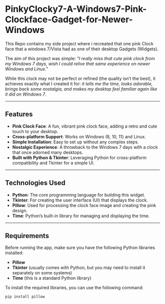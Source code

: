 # PinkyClocky7-A-Windows7-Pink-Clockface-Gadget-for-Newer-Windows
This Repo contains my side project where i recreated that one pink Clock face that a windows 7/Vista had as one of their desktop Gadgets (Widgets). 

The aim of this project was simple: *"I really miss that cute pink clock from my Windows 7 days, wish I could relive that same experience on newer Windows and Linux."*

While this clock may not be perfect or refined (the quality isn’t the best), it achieves exactly what I created it for: *it tells me the time, looks adorable, brings back some nostalgia, and makes my desktop feel familiar again like it did on Windows 7*.

---

## **Features**

- **Pink Clock Face**: A fun, vibrant pink clock face, adding a retro and cute touch to your desktop.
- **Cross-platform Support**: Works on Windows (8, 10, 11) and Linux.
- **Simple Installation**: Easy to set up without any complex steps.
- **Nostalgic Experience**: A throwback to the Windows 7 days with a clock that once adorned many desktops.
- **Built with Python & Tkinter**: Leveraging Python for cross-platform compatibility and Tkinter for a simple UI.

---

## **Technologies Used**

- **Python**: The core programming language for building this widget.
- **Tkinter**: For creating the user interface (UI) that displays the clock.
- **Pillow**: Used for processing the clock face image and creating the pink design.
- **Time**: Python’s built-in library for managing and displaying the time.

---

## **Requirements**

Before running the app, make sure you have the following Python libraries installed:

- **Pillow**
- **Tkinter** (usually comes with Python, but you may need to install it separately on some systems)
- **Time** (this is a standard Python library)

To install the required libraries, you can use the following command:

```bash
pip install pillow
